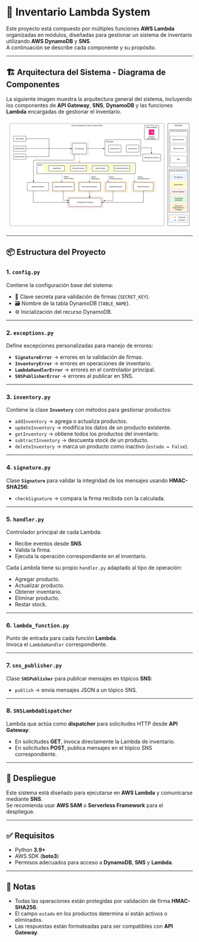 # 🧩 Inventario Lambda System

Este proyecto está compuesto por múltiples funciones **AWS Lambda** organizadas en módulos, diseñadas para gestionar un sistema de inventario utilizando **AWS DynamoDB** y **SNS**.  
A continuación se describe cada componente y su propósito.

---

## 🏗️ Arquitectura del Sistema - Diagrama de Componentes

La siguiente imagen muestra la arquitectura general del sistema, incluyendo los componentes de **API Gateway**, **SNS**, **DynamoDB** y las funciones **Lambda** encargadas de gestionar el inventario.

![Arquitectura del Sistema](https://github.com/FelipeRojas15/Gestion-Inventario---Reto-Mercado-Libre/blob/main/Imagenes/Reto%201%20-%20Diagrama%20de%20componentes%20-%20Arquitectura_Reto_MELI.png)

---

## 📦 Estructura del Proyecto

### 1. `config.py`
Contiene la configuración base del sistema:

- 🔑 Clave secreta para validación de firmas (`SECRET_KEY`).
- 🗃️ Nombre de la tabla DynamoDB (`TABLE_NAME`).
- ⚙️ Inicialización del recurso DynamoDB.

---

### 2. `exceptions.py`
Define excepciones personalizadas para manejo de errores:

- **`SignatureError`** → errores en la validación de firmas.  
- **`InventoryError`** → errores en operaciones de inventario.  
- **`LambdaHandlerError`** → errores en el controlador principal.  
- **`SNSPublisherError`** → errores al publicar en SNS.

---

### 3. `inventory.py`
Contiene la clase **`Inventory`** con métodos para gestionar productos:

- `addInventory` → agrega o actualiza productos.  
- `updateInventory` → modifica los datos de un producto existente.  
- `getInventory` → obtiene todos los productos del inventario.  
- `subtractInventory` → descuenta stock de un producto.  
- `deleteInventory` → marca un producto como inactivo (`estado = False`).

---

### 4. `signature.py`
Clase **`Signature`** para validar la integridad de los mensajes usando **HMAC-SHA256**:

- `checkSignature` → compara la firma recibida con la calculada.

---

### 5. `handler.py`
Controlador principal de cada Lambda:

- Recibe eventos desde **SNS**.  
- Valida la firma.  
- Ejecuta la operación correspondiente en el inventario.

Cada Lambda tiene su propio `handler.py` adaptado al tipo de operación:

- Agregar producto.  
- Actualizar producto.  
- Obtener inventario.  
- Eliminar producto.  
- Restar stock.

---

### 6. `lambda_function.py`
Punto de entrada para cada función **Lambda**.  
Invoca el `LambdaHandler` correspondiente.

---

### 7. `sns_publisher.py`
Clase **`SNSPublisher`** para publicar mensajes en tópicos **SNS**:

- `publish` → envía mensajes JSON a un tópico SNS.

---

### 8. `SNSLambdaDispatcher`
Lambda que actúa como **dispatcher** para solicitudes HTTP desde **API Gateway**:

- En solicitudes **GET**, invoca directamente la Lambda de inventario.  
- En solicitudes **POST**, publica mensajes en el tópico SNS correspondiente.

---

## 🚀 Despliegue

Este sistema está diseñado para ejecutarse en **AWS Lambda** y comunicarse mediante **SNS**.  
Se recomienda usar **AWS SAM** o **Serverless Framework** para el despliegue.

---

## ✅ Requisitos

- Python **3.9+**  
- AWS SDK (**boto3**)  
- Permisos adecuados para acceso a **DynamoDB**, **SNS** y **Lambda**.

---

## 📌 Notas

- Todas las operaciones están protegidas por validación de firma **HMAC-SHA256**.  
- El campo `estado` en los productos determina si están activos o eliminados.  
- Las respuestas están formateadas para ser compatibles con **API Gateway**.
